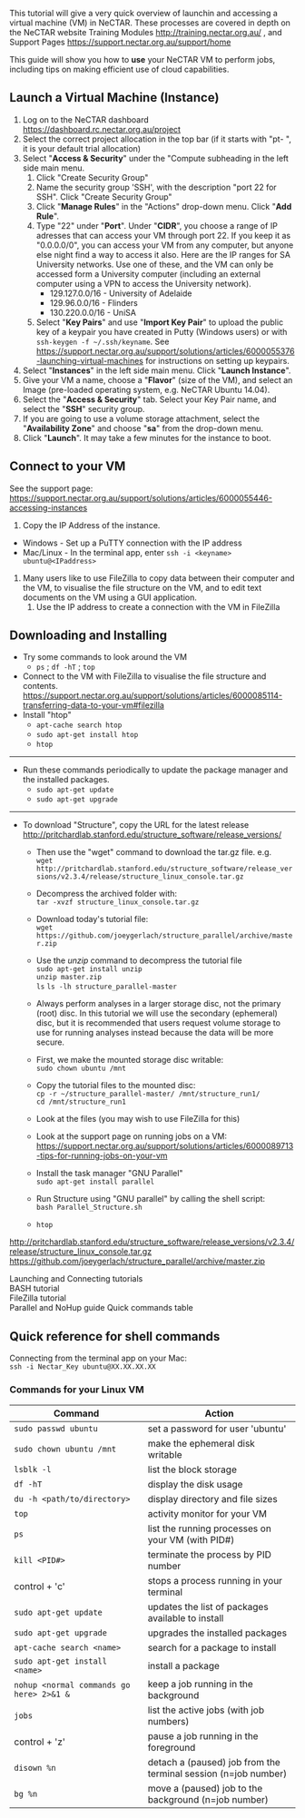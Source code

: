 
This tutorial will give a very quick overview of launchin and accessing a virtual machine (VM) in NeCTAR. These processes are covered in depth on the NeCTAR website Training Modules <http://training.nectar.org.au/> , and Support Pages <https://support.nectar.org.au/support/home>

This guide will show you how to **use** your NeCTAR VM to perform jobs, including tips on making efficient use of cloud capabilities.


## Launch a Virtual Machine (Instance)

1. Log on to the NeCTAR dashboard <https://dashboard.rc.nectar.org.au/project>
1. Select the correct project allocation in the top bar (if it starts with "pt- ", it is your default trial allocation)
1. Select "**Access & Security**" under the "Compute subheading in the left side main menu.
    1. Click "Create Security Group"
    1. Name the security group 'SSH', with the description "port 22 for SSH". Click "Create Security Group"
    1. Click "**Manage Rules**" in the "Actions" drop-down menu. Click "**Add Rule**".
    1. Type "22" under "**Port**". Under "**CIDR**", you choose a range of IP adresses that can access your VM through port 22. If you keep it as "0.0.0.0/0", you can access your VM from any computer, but anyone else night find a way to access it also. Here are the IP ranges for SA University networks. Use one of these, and the VM can only be accessed form a University computer (including an external computer using a VPN to access the University network).
        - 129.127.0.0/16 - University of Adelaide
        - 129.96.0.0/16 - Flinders
        - 130.220.0.0/16 - UniSA 
    1. Select "**Key Pairs**" and use "**Import Key Pair**" to upload the public key of a keypair you have created in Putty (Windows users) or with `ssh-keygen -f ~/.ssh/keyname`. See <https://support.nectar.org.au/support/solutions/articles/6000055376-launching-virtual-machines> for instructions on setting up keypairs.
1. Select "**Instances**" in the left side main menu. Click "**Launch Instance**".
1. Give your VM a name, choose a "**Flavor**" (size of the VM), and select an Image (pre-loaded operating system, e.g. NeCTAR Ubuntu 14.04).
1. Select the "**Access & Security**" tab. Select your Key Pair name, and select the "**SSH**" security group.
1. If you are going to use a volume storage attachment, select the "**Availability Zone**" and choose "**sa**" from the drop-down menu.
1. Click "**Launch**". It may take a few minutes for the instance to boot.

## Connect to your VM

See the support page:  
<https://support.nectar.org.au/support/solutions/articles/6000055446-accessing-instances>  

1. Copy the IP Address of the instance.
  - Windows - Set up a PuTTY connection with the IP address
  - Mac/Linux - In the terminal app, enter `ssh -i <keyname> ubuntu@<IPaddress>`
1. Many users like to use FileZilla to copy data between their computer and the VM, to visualise the file structure on the VM, and to edit text documents on the VM using a GUI application.
    1. Use the IP address to create a connection with the VM in FileZilla


## Downloading and Installing

- Try some commands to look around the VM
  - `ps` ; `df -hT` ; `top`
- Connect to the VM with FileZilla to visualise the file structure and contents.  
  <https://support.nectar.org.au/support/solutions/articles/6000085114-transferring-data-to-your-vm#filezilla>
- Install "htop"
  - `apt-cache search htop`
  - `sudo apt-get install htop`
  - `htop`

---

- Run these commands periodically to update the package manager and the installed packages.
  - `sudo apt-get update`
  - `sudo apt-get upgrade`  

---

- To download "Structure", copy the URL for the latest release <http://pritchardlab.stanford.edu/structure_software/release_versions/>
  - Then use the "wget" command to download the tar.gz file. e.g.  
  `wget http://pritchardlab.stanford.edu/structure_software/release_versions/v2.3.4/release/structure_linux_console.tar.gz`

  - Decompress the archived folder with:  
  `tar -xvzf structure_linux_console.tar.gz`  

  - Download today's tutorial file:  
  `wget https://github.com/joeygerlach/structure_parallel/archive/master.zip`  
  - Use the *unzip* command to decompress the tutorial file  
  `sudo apt-get install unzip`   
  `unzip master.zip`  
  `ls`  `ls -lh structure_parallel-master`
  
  - Always perform analyses in a larger storage disc, not the primary (root) disc. In this tutorial we will use the secondary (ephemeral) disc, but it is recommended that users request volume storage to use for running analyses instead because the data will be more secure.
  - First, we make the mounted storage disc writable:  
  `sudo chown ubuntu /mnt`  
  - Copy the tutorial files to the mounted disc:  
  `cp -r ~/structure_parallel-master/ /mnt/structure_run1/`  
  `cd /mnt/structure_run1`  
  - Look at the files (you may wish to use FileZilla for this)  
  
  - Look at the support page on running jobs on a VM:  
  <https://support.nectar.org.au/support/solutions/articles/6000089713-tips-for-running-jobs-on-your-vm>
  
  - Install the task manager "GNU Parallel"  
  `sudo apt-get install parallel`
  
  - Run Structure using "GNU parallel" by calling the shell script:  
  `bash Parallel_Structure.sh`  
  
  - `htop`  

<http://pritchardlab.stanford.edu/structure_software/release_versions/v2.3.4/release/structure_linux_console.tar.gz>
https://github.com/joeygerlach/structure_parallel/archive/master.zip



Launching and Connecting tutorials  
BASH tutorial  
FileZilla tutorial  
Parallel and NoHup guide
Quick commands table


## Quick reference for shell commands

Connecting from the terminal app on your Mac:  
`ssh -i Nectar_Key ubuntu@XX.XX.XX.XX`



### Commands for your Linux VM

| Command  | Action |
| ------------- | ------------- |
| `sudo passwd ubuntu` | set a password for user 'ubuntu' |
| `sudo chown ubuntu /mnt` | make the ephemeral disk writable |
| `lsblk -l` | list the block storage |
| `df -hT` | display the disk usage |
| `du -h <path/to/directory>` | display directory and file sizes |
| `top` | activity monitor for your VM |
| `ps` | list the running processes on your VM (with PID#) |
| `kill <PID#>` | terminate the process by PID number  |
| control + 'c' | stops a process running in your terminal |
| `sudo apt-get update` | updates the list of packages available to install |
| `sudo apt-get upgrade` | upgrades the installed packages |  
| `apt-cache search <name>` | search for a package to install |
| `sudo apt-get install <name>` | install a package |
| `nohup <normal commands go here> 2>&1 &` | keep a job running in the background |
| `jobs` | list the active jobs (with job numbers) |
| control + 'z' | pause a job running in the foreground |
| `disown %n` | detach a (paused) job from the terminal session (n=job number) |
| `bg %n ` | move a (paused) job to the background (n=job number) |


[codecademy]: https://www.codecademy.com/learn/learn-the-command-line
[long]: http://cli.learncodethehardway.org/bash_cheat_sheet.pdf
[git]: https://gist.github.com/LeCoupa/122b12050f5fb267e75f
[simple]: https://ubuntudanmark.dk/filer/fwunixref.pdf

